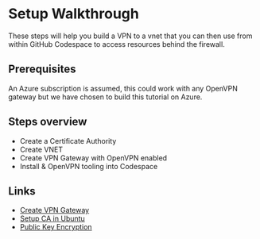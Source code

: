 # Setup Walkthrough

These steps will help you build a VPN to a vnet that you can then use from within GitHub Codespace to access resources behind the firewall. 

## Prerequisites 

An Azure subscription is assumed, this could work with any OpenVPN gateway but we have chosen to build this tutorial on Azure.

## Steps overview

- Create a Certificate Authority 
- Create VNET
- Create VPN Gateway with OpenVPN enabled
- Install & OpenVPN tooling into Codespace

## Links 

- [Create VPN Gateway](https://www.getanadmin.com/azure/azure-point-to-site-vpn-setup-step-by-step/)
- [Setup CA in Ubuntu](https://www.digitalocean.com/community/tutorials/how-to-set-up-and-configure-a-certificate-authority-ca-on-ubuntu-20-04)
- [Public Key Encryption](https://www.okta.com/identity-101/public-key-encryption/)

